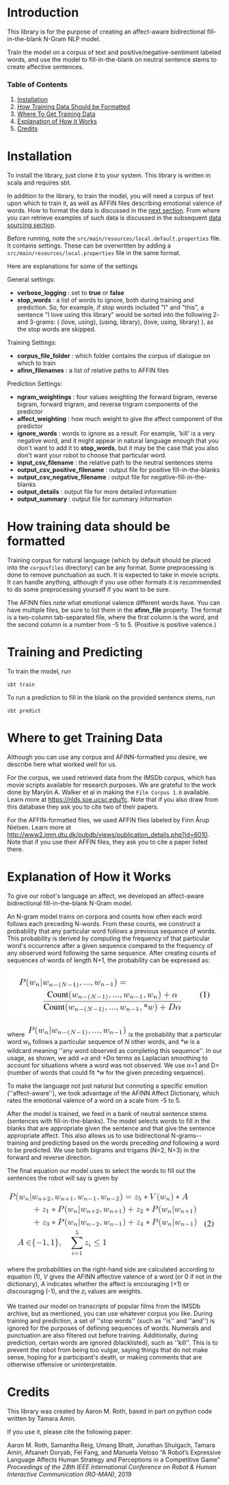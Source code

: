 # Introduction

This library is for the purpose of creating an affect-aware bidirectional fill-in-the-blank N-Gram NLP model.

Train the model on a corpus of text and positive/negative-sentiment labeled words, and use the model to fill-in-the-blank on neutral sentence stems to create affective sentences.

### Table of Contents
1. [Installation](#Installation)
1. [How Training Data Should be Formatted](#Formatting)
1. [Where To Get Training Data](#WhereData)
1. [Explanation of How it Works](#Explanation)
1. [Credits](#Credits)

<a name="Installation"></a>
# Installation

To install the library, just clone it to your system.  This library is written in scala and requires sbt.

In addition to the library, to train the model, you will need a corpus of text upon which to train it, as well as AFFIN files describing emotional valence of words.  How to format the data is discussed in the [next section](#Formatting).  From where you can retrieve examples of such data is discussed in the subsequent [data sourcing section](#WhereData).

Before running, note the `src/main/resources/local.default.properties` file.  It contains settings.  These can be overwritten by adding a `src/main/resources/local.properties` file in the same format.

Here are explanations for some of the settings

General settings:
* **verbose_logging** : set to **true** or **false**
* **stop_words** : a list of words to ignore, both during training and prediction.  So, for example, if stop words included "I" and "this", a sentence "I love using this library" would be sorted into the following 2- and 3-grams:  ( (love, using), (using, library), (love, using, library) ), as the stop words are skipped.

Training Settings:
* **corpus_file_folder** : which folder contains the corpus of dialogue on which to train
* **afinn_filenames** : a list of relative paths to AFFIN files

Prediction Settings:
* **ngram_weightings** : four values weighting the forward bigram, reverse bigram, forward trigram, and reverse trigram components of the predictor
* **affect_weighting** : how much weight to give the affect component of the predictor
* **ignore_words** : words to ignore as a _result_. For example, 'kill' is a very negative word, and it might appear in natural language enough that you don't want to add it to **stop_words**, but it may be the case that you also don't want your robot to choose that particular word.
* **input_csv_filename** : the relative path to the neutral sentences stems
* **output_csv_positive_filename** : output file for positive fill-in-the-blanks
* **output_csv_negative_filename** : output file for negative-fill-in-the-blanks
* **output_details** : output file for more detailed information
* **output_summary** : output file for summary information

<a name="Formatting"></a>
# How training data should be formatted

Training corpus for natural language (which by default should be placed into the `corpusfiles` directory) can be any format.  Some preprocessing is done to remove punctuation as such.  It is expected to take in movie scripts.  It can handle anything, although if you use other formats it is recommended to do some preprocessing yourself if you want to be sure.

The AFINN files note what emotional valence different words have.  You can have multiple files, be sure to list them in the **afinn_file** property.  The format is a two-column tab-separated file, where the first column is the word, and the second column is a number from -5 to 5. (Positive is positive valence.)

<a name="TrainingAndPredicting"></a>
# Training and Predicting

To train the model, run

    sbt train

To run a prediction to fill in the blank on the provided sentence stems, run

    sbt predict

<a name="WhereData"></a>
# Where to get Training Data

Although you can use any corpus and AFINN-formatted you desire, we describe here what worked well for us.

For the corpus, we used retrieved data from the IMSDb corpus, which has movie scripts available for research purposes.  We are grateful to the work done by Marylin A. Walker et al in making the `Film Corpus 1.0` available.  Learn more at https://nlds.soe.ucsc.edu/fc. Note that if you also draw from this database they ask you to cite two of their papers.

For the AFFIN-formatted files, we used AFFIN files labeled by Finn Årup Nielsen.  Learn more at http://www2.imm.dtu.dk/pubdb/views/publication_details.php?id=6010.  Note that if you use their AFFIN files, they ask you to cite a paper listed there.

<a name="Explanation"></a>
# Explanation of How it Works

To give our robot's language an affect, we developed an affect-aware bidirectional fill-in-the-blank N-Gram model.

An N-gram model trains on corpora and counts how often each word follows each preceding N-words. From these counts, we construct a probability that any particular word follows a previous sequence of words. This probability is derived by computing the frequency of that particular word's occurrence after a given sequence compared to the frequency of any observed word following the same sequence. After creating counts of sequences of words of length N+1, the probability can be expressed as:

![equation 1](images/eqn1.png)

where ![$P(w_n | w_{n-(N-1)}, ..., w_{n-1})$](images/eqn1-prob.png) is the probability that a particular word *w<sub>n</sub>* follows a particular sequence of *N* other words, and _*w_ is a wildcard meaning ''any word observed as completing this sequence''.  In our usage, as shown, we add _+α_ and _+Dα_ terms as Laplacian smoothing to account for situations where a word was not observed. We use α=1 and D=(number of words that could fit _*w_ for the given preceding sequence).

To make the language not just natural but connoting a specific emotion (''affect-aware''), we took advantage of the AFINN Affect Dictionary, which rates the emotional valence of a word on a scale from -5 to 5.

After the model is trained, we feed in a bank of neutral sentence stems (sentences with fill-in-the-blanks).  The model selects words to fill in the blanks that are appropriate given the sentence and that give the sentence appropriate affect. This also allows us to use bidirectional N-grams--training and predicting based on the words preceding _and_ following a word to be predicted. We use both bigrams and trigams (N=2, N=3) in the forward and reverse direction.

The final equation our model uses to select the words to fill out the sentences the robot will say is given by

![equation 2](images/eqn2.png)

where the probabilities on the right-hand side are calculated according to equation (1), _V_ gives the AFINN affective valence of a word (or 0 if not in the dictionary), _A_ indicates whether the affect is encouraging (+1) or discouraging (-1), and the *z<sub>i</sub>* values are weights.

We trained our model on transcripts of popular films from the IMSDb archive, but as mentioned, you can use whatever corpus you like. During training and prediction, a set of ''stop words'' (such as ''is'' and ''and'') is ignored for the purposes of defining sequences of words. Numerals and punctuation are also filtered out before training. Additionally, during prediction, certain words are ignored (blacklisted), such as ''kill''.  This is to prevent the robot from being too vulgar, saying things that do not make sense, hoping for a participant's death, or making comments that are otherwise offensive or uninterpretable.

<a name="Credits"></a>
# Credits

This library was created by Aaron M. Roth, based in part on python code written by Tamara Amin.

If you use it, please cite the following paper:

Aaron M. Roth, Samantha Reig, Umang Bhatt, Jonathan Shulgach, Tamara Amin, Afsaneh Doryab, Fei Fang, and Manuela Veloso “A Robot’s Expressive Language Affects Human Strategy and Perceptions in a Competitive Game” _Proceedings of the 28th IEEE International Conference on Robot & Human Interactive Communication (RO-MAN)_, 2019

